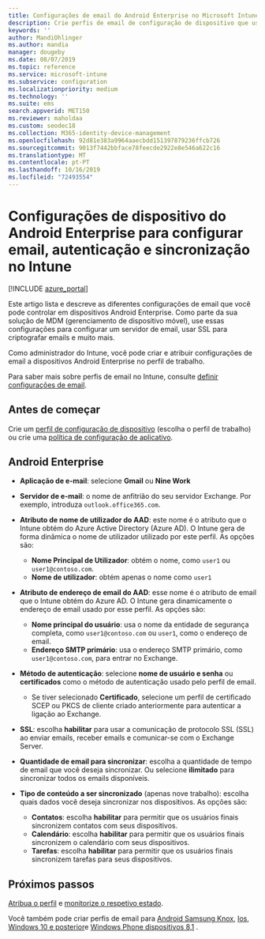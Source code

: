 ```yaml
---
title: Configurações de email do Android Enterprise no Microsoft Intune-Azure | Microsoft Docs
description: Crie perfis de email de configuração de dispositivo que usam servidores Exchange e recupere atributos de Azure Active Directory. Habilite SSL ou SMIME, autentique usuários com certificados ou nome de usuário/senha e sincronize emails e agendas em dispositivos de perfil de trabalho do Android usando Microsoft Intune.
keywords: ''
author: MandiOhlinger
ms.author: mandia
manager: dougeby
ms.date: 08/07/2019
ms.topic: reference
ms.service: microsoft-intune
ms.subservice: configuration
ms.localizationpriority: medium
ms.technology: ''
ms.suite: ems
search.appverid: MET150
ms.reviewer: maholdaa
ms.custom: seodec18
ms.collection: M365-identity-device-management
ms.openlocfilehash: 92d81e383a9964aaecbdd151397879236ffcb726
ms.sourcegitcommit: 9013f7442bbface78feecde2922e8e546a622c16
ms.translationtype: MT
ms.contentlocale: pt-PT
ms.lasthandoff: 10/16/2019
ms.locfileid: "72493554"
---
```

# <a name="android-enterprise-device-settings-to-configure-email-authentication-and-synchronization-in-intune"></a>Configurações de dispositivo do Android Enterprise para configurar email, autenticação e sincronização no Intune

[!INCLUDE [azure_portal](../includes/azure_portal.md)]

Este artigo lista e descreve as diferentes configurações de email que você pode controlar em dispositivos Android Enterprise. Como parte da sua solução de MDM (gerenciamento de dispositivo móvel), use essas configurações para configurar um servidor de email, usar SSL para criptografar emails e muito mais.

Como administrador do Intune, você pode criar e atribuir configurações de email a dispositivos Android Enterprise no perfil de trabalho.

Para saber mais sobre perfis de email no Intune, consulte [definir configurações de email](email-settings-configure.md).

## <a name="before-you-begin"></a>Antes de começar

Crie um [perfil de configuração de dispositivo](email-settings-configure.md#create-a-device-profile) (escolha o perfil de trabalho) ou crie uma [política de configuração de aplicativo](../apps/app-configuration-policies-use-android.md).

## <a name="android-enterprise"></a>Android Enterprise

- **Aplicação de e-mail**: selecione **Gmail** ou **Nine Work**
- **Servidor de e-mail**: o nome de anfitrião do seu servidor Exchange. Por exemplo, introduza `outlook.office365.com`.
- **Atributo de nome de utilizador do AAD**: este nome é o atributo que o Intune obtém do Azure Active Directory (Azure AD). O Intune gera de forma dinâmica o nome de utilizador utilizado por este perfil. As opções são:

  - **Nome Principal de Utilizador**: obtém o nome, como `user1` ou `user1@contoso.com`.
  - **Nome de utilizador**: obtém apenas o nome como `user1`

- **Atributo de endereço de email do AAD**: esse nome é o atributo de email que o Intune obtém do Azure AD. O Intune gera dinamicamente o endereço de email usado por esse perfil. As opções são:
  - **Nome principal do usuário**: usa o nome da entidade de segurança completa, como `user1@contoso.com` ou `user1`, como o endereço de email.
  - **Endereço SMTP primário**: usa o endereço SMTP primário, como `user1@contoso.com`, para entrar no Exchange.

- **Método de autenticação**: selecione **nome de usuário e senha** ou **certificados** como o método de autenticação usado pelo perfil de email.
  - Se tiver selecionado **Certificado**, selecione um perfil de certificado SCEP ou PKCS de cliente criado anteriormente para autenticar a ligação ao Exchange.
- **SSL**: escolha **habilitar** para usar a comunicação de protocolo SSL (SSL) ao enviar emails, receber emails e comunicar-se com o Exchange Server.
- **Quantidade de email para sincronizar**: escolha a quantidade de tempo de email que você deseja sincronizar. Ou selecione **ilimitado** para sincronizar todos os emails disponíveis.
- **Tipo de conteúdo a ser sincronizado** (apenas nove trabalho): escolha quais dados você deseja sincronizar nos dispositivos. As opções são:
  - **Contatos**: escolha **habilitar** para permitir que os usuários finais sincronizem contatos com seus dispositivos.
  - **Calendário**: escolha **habilitar** para permitir que os usuários finais sincronizem o calendário com seus dispositivos.
  - **Tarefas**: escolha **habilitar** para permitir que os usuários finais sincronizem tarefas para seus dispositivos.

## <a name="next-steps"></a>Próximos passos

[Atribua o perfil](device-profile-assign.md) e [monitorize o respetivo estado](device-profile-monitor.md).

Você também pode criar perfis de email para [Android Samsung Knox](email-settings-android.md), [Ios](email-settings-ios.md), [Windows 10 e posterior](email-settings-windows-10.md)e [Windows Phone dispositivos 8,1](email-settings-windows-phone-8-1.md) .
